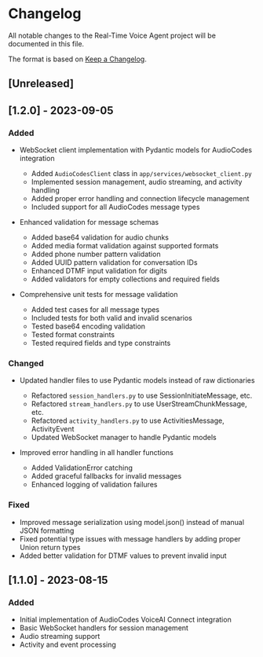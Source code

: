 # Changelog

All notable changes to the Real-Time Voice Agent project will be documented in this file.

The format is based on [Keep a Changelog](https://keepachangelog.com/en/1.0.0/).

## [Unreleased]

## [1.2.0] - 2023-09-05

### Added
- WebSocket client implementation with Pydantic models for AudioCodes integration
  - Added `AudioCodesClient` class in `app/services/websocket_client.py`
  - Implemented session management, audio streaming, and activity handling
  - Added proper error handling and connection lifecycle management
  - Included support for all AudioCodes message types

- Enhanced validation for message schemas
  - Added base64 validation for audio chunks
  - Added media format validation against supported formats
  - Added phone number pattern validation
  - Added UUID pattern validation for conversation IDs
  - Enhanced DTMF input validation for digits
  - Added validators for empty collections and required fields

- Comprehensive unit tests for message validation
  - Added test cases for all message types
  - Included tests for both valid and invalid scenarios
  - Tested base64 encoding validation
  - Tested format constraints
  - Tested required fields and type constraints

### Changed
- Updated handler files to use Pydantic models instead of raw dictionaries
  - Refactored `session_handlers.py` to use SessionInitiateMessage, etc.
  - Refactored `stream_handlers.py` to use UserStreamChunkMessage, etc.
  - Refactored `activity_handlers.py` to use ActivitiesMessage, ActivityEvent
  - Updated WebSocket manager to handle Pydantic models

- Improved error handling in all handler functions
  - Added ValidationError catching
  - Added graceful fallbacks for invalid messages
  - Enhanced logging of validation failures

### Fixed
- Improved message serialization using model.json() instead of manual JSON formatting
- Fixed potential type issues with message handlers by adding proper Union return types
- Added better validation for DTMF values to prevent invalid input

## [1.1.0] - 2023-08-15

### Added
- Initial implementation of AudioCodes VoiceAI Connect integration
- Basic WebSocket handlers for session management
- Audio streaming support
- Activity and event processing 